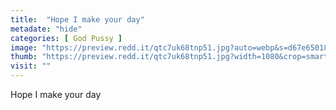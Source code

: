 ```yaml
---
title:  "Hope I make your day"
metadate: "hide"
categories: [ God Pussy ]
image: "https://preview.redd.it/qtc7uk68tnp51.jpg?auto=webp&s=d67e65018b96aa265a0c12db09db065da8680d17"
thumb: "https://preview.redd.it/qtc7uk68tnp51.jpg?width=1080&crop=smart&auto=webp&s=74dc15f6c1d49cbb810f1647387dec6f837aac67"
visit: ""
---
```

Hope I make your day
